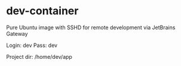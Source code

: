 # dev-container
Pure Ubuntu image with SSHD for remote development via JetBrains Gateway

Login: dev
Pass: dev

Project dir: /home/dev/app
